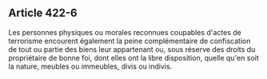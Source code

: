 Article 422-6
----
Les personnes physiques ou morales reconnues coupables d'actes de terrorisme
encourent également la peine complémentaire de confiscation de tout ou partie
des biens leur appartenant ou, sous réserve des droits du propriétaire de bonne
foi, dont elles ont la libre disposition, quelle qu'en soit la nature, meubles
ou immeubles, divis ou indivis.

